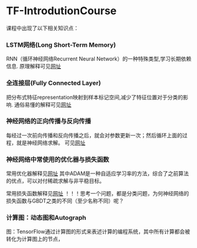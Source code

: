 # TF-IntrodutionCourse

课程中出现了以下相关知识点：
### LSTM网络(Long Short-Term Memory)
RNN（循环神经网络Recurrent Neural Network）的一种特殊类型,学习长期依赖信息.
原理解释可见[网址](https://www.jianshu.com/p/9dc9f41f0b29)

### 全连接层(Fully Connected Layer)
把分布式特征representation映射到样本标记空间,减少了特征位置对于分类的影响.
通俗易懂的解释可见[网址](https://zhuanlan.zhihu.com/p/33841176)


### 神经网络的正向传播与反向传播
每经过一次前向传播和反向传播之后，就会对参数更新一次；然后循环上面的过程，就是神经网络求解。
可见[网址](https://www.jianshu.com/p/765d603c76a0)

### 神经网络中常使用的优化器与损失函数
常用优化器解释见[网址](https://www.jianshu.com/p/b59f40152989)
其中ADAM是一种自适应学习率的方法，综合了之前算法的优点，可以对付稀疏求解与非平稳目标。

常用损失函数解释见[网址](https://www.cnblogs.com/panchuangai/p/12567978.html)
！！！思考一个问题，都是分类问题，为何神经网络的损失函数与GBDT之类的不同（至少名称不同）呢？

### 计算图：动态图和Autograph
图：TensorFlow通过计算图的形式来表述计算的编程系统，其中所有计算都会被转化为计算图上的节点，
